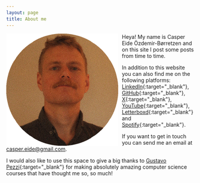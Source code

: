 ```yaml
---
layout: page
title: About me
---
```


<!--![portrait](portrait_round_x300.png)-->
<img style="float: left; margin-right:10px;width:300px;" src="portrait_round_x300.png" alt="portrait">

Heya! My name is Casper Eide Özdemir-Børretzen and on this site I post some posts from time to time.

In addition to this website you can also find me on the following platforms:
[LinkedIn](https://linkedin.com/in/casperborretzen){:target="_blank"}, [GitHub](https://github.com/casper-borretzen){:target="_blank"}, [X](https://x.com/CasperBorretzen){:target="_blank"}, [YouTube](https://youtube.com/@CasperBorretzen){:target="_blank"}, [Letterboxd](https://letterboxd.com/CasperBorretzen){:target="_blank"} and [Spotify](https://open.spotify.com/user/conditionkill){:target="_blank"}.

If you want to get in touch you can send me an email at [casper.eide@gmail.com](mailto:casper.eide@gmail.com).

I would also like to use this space to give a big thanks to [Gustavo Pezzi](https://pikuma.com/){:target="_blank"} for making absolutely amazing computer science courses that have thought me so, so much!